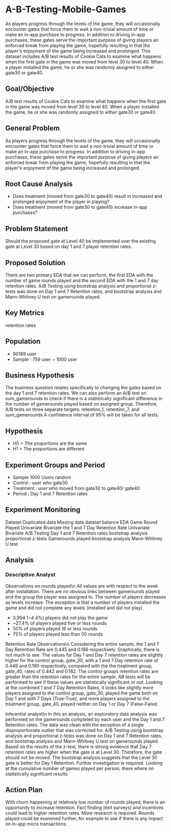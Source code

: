 # A-B-Testing-Mobile-Games
As players progress through the levels of the game, they will occasionally encounter gates that force them to wait a non-trivial amount of time or make an in-app purchase to progress. In addition to driving in-app purchases, these gates serve the important purpose of giving players an enforced break from playing the game, hopefully resulting in that the player's enjoyment of the game being increased and prolonged. This dataset includes A/B test results of Cookie Cats to examine what happens when the first gate in the game was moved from level 30 to level 40. When a player installed the game, he or she was randomly assigned to either gate30 or gate40.

## Goal/Objective
A/B test results of Cookie Cats to examine what happens when the first gate in the game was moved from level 30 to level 40. When a player installed the game, he or she was randomly assigned to either gate30 or gate40.

## General Problem
As players progress through the levels of the game, they will occasionally encounter gates that force them to wait a non-trivial amount of time or make an in-app purchase to progress. In addition to driving in-app purchases, these gates serve the important purpose of giving players an enforced break from playing the game, hopefully resulting in that the player's enjoyment of the game being increased and prolonged.

## Root Cause Analysis
- Does treatment (moved from gate30 to gate40) result in increased and prolonged enjoyment of the player in playing?
- Does treatment (moved from gate30 to gate40) increase in-app purchases?

## Problem Statement
Should the proposed gate at Level 40 be implemented over the existing gate at Level 30 based on day 1 and 7 player retention rates.

## Proposed Solution
There are two primary EDA that we can perform, the first EDA with the number of game rounds played and the second EDA with the 1 and 7 day retention rates.
A/B Testing using bootstrap analysis and proportional z-tests was done on Day 1 and 7 Retention rates, and bootstrap analysis and Mann-Whitney U test on gamerounds played.

## Key Metrics
retention rates

## Population
- 90189 user
- Sample : 759  user ~ 1000 user

## Business Hypothesis
The business question relates specifically to changing the gates based on the day 1 and 7 retention rates. We can also perform an A/B test on sum_gamerounds to check if there is a statistically significant difference in the number of gamerounds played based on assigned group.
Therefore, A/B tests on three separate targets: retention_1, retention_7, and sum_gamerounds
A confidence interval of 95% will be taken for all tests.

## Hypothesis
- H0 = The proportions are the same
- H1 = The proportions are different

## Experiment Groups and Period
- Sample 1000 Users random
- Control	:  user who gate30
- Treatment	:  user who moved from gate30 to gate40/ gate40
- Period : Day 1 and 7 Retention rates

## Experiment Monitoring
Dataset
Duplicated data
Missing data
dataset balance
EDA
Game Round Played
Univariate
Bivariate
the 1 and 7 Day Retention Rate
Univariate
Bivariate
A/B Testing
Day 1 and 7 Retention rates
bootstrap analysis
proportional z-tests
Gamerounds played
bootstrap analysis
Mann-Whitney U test


## Analysis

### Descriptive Analyst
Observations on rounds played\n
All values are with respect to the week after installation.
There are no obvious links between gamerounds played and the group the player was assigned to.
The number of players decreases as levels increase. The exception is that a number of players installed the game and did not complete any levels (installed and did not play).
- 3,994 (~4.4%) players did not play the game
- ~27.4% of players played five or less rounds
- 50% of players played 16 or less rounds
- 75% of players played less than 50 rounds

Retention Rate Observations\n
Considering the entire sample, the 1 and 7 Day Retention Rate are 0.445 and 0.186 respectively.
Graphically, there is not much to see. The values for Day 1 and Day 7 retention rates are slightly higher for the control group, gate_30, with a 1 and 7 Day retention rate of 0.448 and 0.190 respectively, compared with the the treatment group, gate_40, rates of 0.442 and 0.182. The control groups retention rates are greater than the retention rates for the entire sample.
AB tests will be performed to see if these values are statistically significant or not.
Looking at the combined 1 and 7 Day Retention Rates, it looks like slightly more players assigned to the control group, gate_30, played the game both on Day 1 and with 7 Days (True-True), and more players assigned to the treatment group, gate_40, played neither on Day 1 or Day 7 (False-False)

Inferential analyst\n
In this an analysis, an exploratory data analysis was performed on the gamerounds completed by each user and the Day 1 and 7 Retention rates. The data was clean with the exception of a single disproportionate outlier that was corrected for. A/B Testing using bootstrap analysis and proportional z-tests was done on Day 1 and 7 Retention rates, and bootstrap analysis and Mann-Whitney U test on gamerounds played.
Based on the results of the z-test, there is strong evidence that Day 7 retention rates are higher when the gate is at Level 30. Therefore, the gate should not be moved. The bootstrap analysis suggests that the Level 30 gate is better for Day 1 Retention. Further investigation is required.
Looking at the cumulative number of games played per person, there where no statistically significant results.

## Action Plan
With churn happening at relatively low number of rounds played, there is an opportunity to increase retention. Fact finding (exit surveys) and incentives could lead to higher retention rates. More research is required. Rounds played could be examined further, for example to see if there is any impact on in-app micro transactions.
